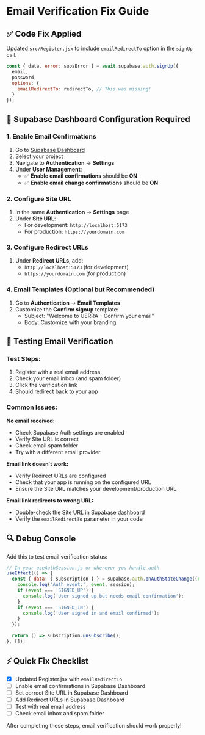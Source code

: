 # Email Verification Fix Guide

## ✅ Code Fix Applied

Updated `src/Register.jsx` to include `emailRedirectTo` option in the `signUp` call.

```jsx
const { data, error: supaError } = await supabase.auth.signUp({
  email,
  password,
  options: {
    emailRedirectTo: redirectTo, // This was missing!
  }
});
```

## 🔧 Supabase Dashboard Configuration Required

### 1. Enable Email Confirmations

1. Go to [Supabase Dashboard](https://supabase.com/dashboard)
2. Select your project
3. Navigate to **Authentication** → **Settings**
4. Under **User Management**:
   - ✅ **Enable email confirmations** should be **ON**
   - ✅ **Enable email change confirmations** should be **ON**

### 2. Configure Site URL

1. In the same **Authentication** → **Settings** page
2. Under **Site URL**:
   - For development: `http://localhost:5173`
   - For production: `https://yourdomain.com`

### 3. Configure Redirect URLs

1. Under **Redirect URLs**, add:
   - `http://localhost:5173` (for development)
   - `https://yourdomain.com` (for production)

### 4. Email Templates (Optional but Recommended)

1. Go to **Authentication** → **Email Templates**
2. Customize the **Confirm signup** template:
   - Subject: "Welcome to UERRA - Confirm your email"
   - Body: Customize with your branding

## 🧪 Testing Email Verification

### Test Steps:
1. Register with a real email address
2. Check your email inbox (and spam folder)
3. Click the verification link
4. Should redirect back to your app

### Common Issues:

**No email received:**
- Check Supabase Auth settings are enabled
- Verify Site URL is correct
- Check email spam folder
- Try with a different email provider

**Email link doesn't work:**
- Verify Redirect URLs are configured
- Check that your app is running on the configured URL
- Ensure the Site URL matches your development/production URL

**Email link redirects to wrong URL:**
- Double-check the Site URL in Supabase dashboard
- Verify the `emailRedirectTo` parameter in your code

## 🔍 Debug Console

Add this to test email verification status:

```jsx
// In your useAuthSession.js or wherever you handle auth
useEffect(() => {
  const { data: { subscription } } = supabase.auth.onAuthStateChange((event, session) => {
    console.log('Auth event:', event, session);
    if (event === 'SIGNED_UP') {
      console.log('User signed up but needs email confirmation');
    }
    if (event === 'SIGNED_IN') {
      console.log('User signed in and email confirmed');
    }
  });
  
  return () => subscription.unsubscribe();
}, []);
```

## ⚡ Quick Fix Checklist

- [x] Updated Register.jsx with `emailRedirectTo`
- [ ] Enable email confirmations in Supabase Dashboard
- [ ] Set correct Site URL in Supabase Dashboard  
- [ ] Add Redirect URLs in Supabase Dashboard
- [ ] Test with real email address
- [ ] Check email inbox and spam folder

After completing these steps, email verification should work properly!